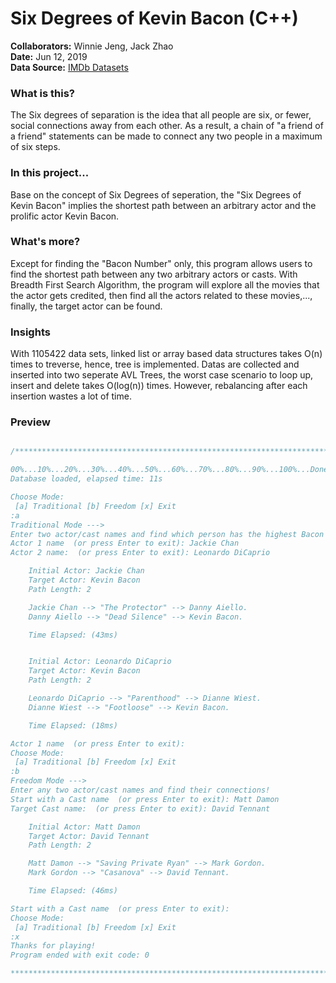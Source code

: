 # Six Degrees of Kevin Bacon (C++)
 **Collaborators:** Winnie Jeng, Jack Zhao</br>
 **Date:** Jun 12, 2019</br>
 **Data Source:** [IMDb Datasets](https://datasets.imdbws.com)</br>
 
### What is this?
The Six degrees of separation is the idea that all people are six, or fewer, social connections away from each other. 
As a result, a chain of "a friend of a friend" statements can be made to connect any two people in a maximum of six steps.
### In this project...
Base on the concept of Six Degrees of seperation, the "Six Degrees of Kevin Bacon" implies the 
shortest path between an arbitrary actor and the prolific actor Kevin Bacon. 
### What's more?
Except for finding the "Bacon Number" only, this program allows users to find the shortest path between any two arbitrary actors or casts. 
With Breadth First Search Algorithm, the program will explore all the movies that the actor gets credited, 
then find all the actors related to these movies,..., finally, the target actor can be found.
### Insights
With 1105422 data sets, linked list or array based data structures takes O(n) times to treverse, hence, tree is implemented. 
Datas are collected and inserted into two seperate AVL Trees, 
the worst case scenario to loop up, insert and delete takes O(log(n)) times. However, rebalancing after each insertion wastes a lot of time.
</br>

### Preview
```C++

/**************************************************************************************

00%...10%...20%...30%...40%...50%...60%...70%...80%...90%...100%...Done!
Database loaded, elapsed time: 11s

Choose Mode:
 [a] Traditional [b] Freedom [x] Exit
:a
Traditional Mode --->
Enter two actor/cast names and find which person has the highest Bacon Number!
Actor 1 name  (or press Enter to exit): Jackie Chan
Actor 2 name:  (or press Enter to exit): Leonardo DiCaprio

	Initial Actor: Jackie Chan
	Target Actor: Kevin Bacon
	Path Length: 2

	Jackie Chan --> "The Protector" --> Danny Aiello.
	Danny Aiello --> "Dead Silence" --> Kevin Bacon.

	Time Elapsed: (43ms)


	Initial Actor: Leonardo DiCaprio
	Target Actor: Kevin Bacon
	Path Length: 2

	Leonardo DiCaprio --> "Parenthood" --> Dianne Wiest.
	Dianne Wiest --> "Footloose" --> Kevin Bacon.

	Time Elapsed: (18ms)

Actor 1 name  (or press Enter to exit): 
Choose Mode:
 [a] Traditional [b] Freedom [x] Exit
:b
Freedom Mode --->
Enter any two actor/cast names and find their connections!
Start with a Cast name  (or press Enter to exit): Matt Damon
Target Cast name:  (or press Enter to exit): David Tennant

	Initial Actor: Matt Damon
	Target Actor: David Tennant
	Path Length: 2

	Matt Damon --> "Saving Private Ryan" --> Mark Gordon.
	Mark Gordon --> "Casanova" --> David Tennant.

	Time Elapsed: (46ms)

Start with a Cast name  (or press Enter to exit): 
Choose Mode:
 [a] Traditional [b] Freedom [x] Exit
:x
Thanks for playing!
Program ended with exit code: 0

**************************************************************************************/
```
